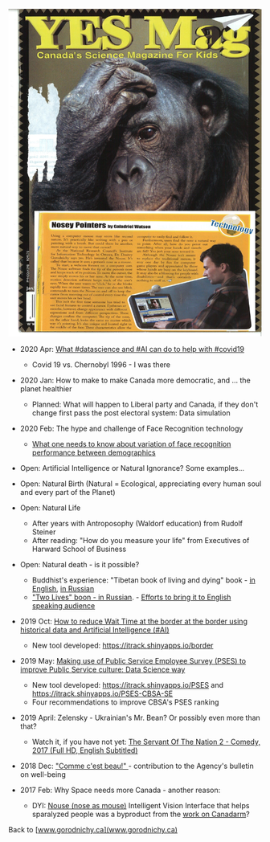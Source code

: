 

![Cover page from Canada's Science Magazine For Kids featuring the work of Dmitry Gorodnichy](yes-mag-nouse-cover.jpg)


- 2020 Apr: [What #datascience and #AI can do to help with #covid19](https://github.com/gorodnichy/iTrack-covid) 
  - Covid 19 vs. Chernobyl 1996 - I was there
- 2020 Jan: How to make to make Canada more democratic, and ... the planet healthier
  - Planned: What will happen to Liberal party and Canada, if they don't change first pass the post electoral system: Data simulation
- 2020 Feb: The hype and challenge of Face Recognition technology 
  - [What one needs to know about variation of face recognition performance between demographics](https://www.linkedin.com/pulse/what-one-needs-know-variation-face-recognition-system-gorodnichy/)
- Open: Artificial Intelligence or Natural Ignorance? Some examples...
- Open:  Natural Birth (Natural = Ecological, appreciating every human soul and every part of the Planet)
- Open:  Natural Life   
  - After years with Antroposophy (Waldorf education) from Rudolf Steiner 
  - After reading: "How do you measure your life" from  Executives of Harward School of Business
- Open: Natural death - is it possible?
  - Buddhist's experience: "Tibetan book of living and dying" book - [in English](http://www.freespiritualebooks.com/uploads/5/0/5/8/50589505/the-tibetan-book-of-living-and-dying.pdf), [in Russian](https://royallib.com/book/rinpoche_sogyal/kniga_gizni_i_praktiki_umiraniya.html)
  - ["Two Lives"  boon - in Russian](https://bookdown.org/gorodnichy/twolives-book). - [Efforts to bring it to English speaking audience](https://bookdown.org/gorodnichy/twolives-book)


- 2019 Oct: [How to reduce Wait Time at the border at the border using historical data and Artificial Intelligence (#AI)](https://www.linkedin.com/pulse/predicting-optimizing-border-wait-time-using-dmitry-gorodnichy/) 
  - New tool developed: https://itrack.shinyapps.io/border 
- 2019 May: [Making use of Public Service Employee Survey (PSES) to improve Public Service culture: Data Science way](https://www.linkedin.com/pulse/analyzing-improving-public-service-performance-using-data-gorodnichy/)
  - New tool developed: https://itrack.shinyapps.io/PSES and https://itrack.shinyapps.io/PSES-CBSA-SE
  - Four recommendations to improve CBSA's PSES ranking 
  
- 2019 April: Zelensky - Ukrainian's Mr. Bean? Or possibly even more than that? 
  - Watch it, if you have not yet:  [The Servant Of The Nation 2 - Comedy, 2017  (Full HD, English Subtitled)](https://www.youtube.com/watch?v=T9kL5XSMBxo)
- 2018 Dec: ["Comme c'est beau!" ](https://www.linkedin.com/pulse/contribution-agencys-well-being-dmitry-gorodnichy%2F/) - contribution to the Agency's bulletin on well-being
- 2017 Feb: Why Space needs more Canada - another reason:
  - DYI: [Nouse (nose as mouse)](http://nouse.ca/news.php) Intelligent Vision Interface that helps sparalyzed people was  a byproduct from the [work on Canadarm](https://sites.google.com/site/dmitrygorodnichy/projects/cameras-on-canadarm)?
  
Back to [www.gorodnichy.ca](www.gorodnichy.ca)
